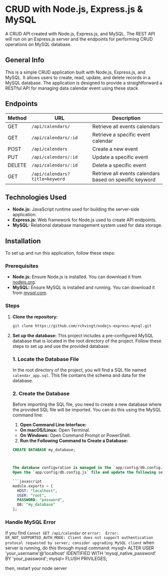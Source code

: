 # CRUD with Node.js, Express.js & MySQL

A CRUD API created with Node.js, Express.js, and MySQL. The REST API will run on an Express.js server and the endpoints for performing CRUD operations on MySQL database. 

## General Info
This is a simple CRUD application built with Node.js, Express.js, and MySQL. It allows users to create, read, update, and delete records in a MySQL database. The application is designed to provide a straightforward a RESTful API for managing data calendar event using these stack

## Endpoints

| Method | URL                          | Description                        |
|--------|------------------------------|------------------------------------|
| GET    | `/api/calendars/`             | Retrieve all events calendars      |
| GET    | `/api/calendars/:id`          | Retrieve a specific event calendar |
| POST   | `/api/calendars`              | Create a new event                |
| PUT    | `/api/calendars/:id`          | Update a specific event           |
| DELETE | `/api/calendars/:id`          | Delete a specific event           |
| GET    | `/api/calendars?title=keyword`          | Retrieve all events calendars based on spesific keyword           |

## Technologies Used

- **Node.js:** JavaScript runtime used for building the server-side application.
- **Express.js:** Web framework for Node.js used to create API endpoints.
- **MySQL:** Relational database management system used for data storage.

## Installation

To set up and run this application, follow these steps:

### Prerequisites

- **Node.js:** Ensure Node.js is installed. You can download it from [nodejs.org](https://nodejs.org/).
- **MySQL:** Ensure MySQL is installed and running. You can download it from [mysql.com](https://www.mysql.com/).

### Steps

1. **Clone the repository:**
   ```sh
   git clone https://github.com/rchvingt/nodejs-express-mysql.git

2. **Set up the database:**
    This project includes a pre-configured MySQL database that is located in the root directory of the project. Follow these steps to set up and use the provided database:

    ### 1. **Locate the Database File**

    In the root directory of the project, you will find a SQL file named `calendar_app.sql`. This file contains the schema and data for the database.

    ### 2. **Create the Database**

    Before importing the SQL file, you need to create a new database where the provided SQL file will be imported. You can do this using the MySQL command line:

    1. **Open Command Line Interface:**
    - **On macOS/Linux:** Open Terminal.
    - **On Windows:** Open Command Prompt or PowerShell.

    2. **Run the Following Command to Create a Database:**

    ```sql
   CREATE DATABASE my_database;

   

    The database configuration is managed in the `app/config/db.config.js` file. This file contains the necessary settings to connect to your MySQL database. 
    Open the `app/config/db.config.js` file and update the following settings according to your database setup:

    ```javascript
    module.exports = {
      HOST: "localhost",
      USER: "root",
      PASSWORD: "password",
      DB: "my_database"
    };
    ```

 

### Handle MySQL Error 
if you find `Cannot GET /api/calendar` or `error:  Error: ER_NOT_SUPPORTED_AUTH_MODE: Client does not support authentication protocol requested by server; consider upgrading MySQL client` when server is running, do this through mysql command:
mysql>   ALTER USER 'your_username'@'localhost' IDENTIFIED WITH 'mysql_native_password' BY 'your_password';
mysql>   FLUSH PRIVILEGES;

then, restart your node server